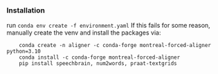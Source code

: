 ### Installation
run `conda env create -f environment.yaml`
If this fails for some reason, manually create the venv and install the packages via:
``` 
    conda create -n aligner -c conda-forge montreal-forced-aligner python=3.10
    conda install -c conda-forge montreal-forced-aligner
    pip install speechbrain, num2words, praat-textgrids
```